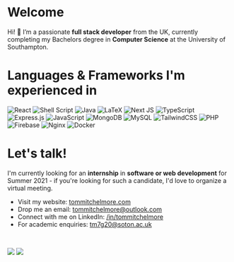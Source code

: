 # Welcome
Hi! 👋 I’m a passionate **full stack developer** from the UK, currently completing my Bachelors degree in **Computer Science** at the University of Southampton.

# Languages & Frameworks I'm experienced in
<p float="left">
<img alt="React" src="https://img.shields.io/badge/react%20-%2320232a.svg?&style=for-the-badge&logo=react&logoColor=%2361DAFB"/>
<img alt="Shell Script" src="https://img.shields.io/badge/shell_script%20-%23121011.svg?&style=for-the-badge&logo=gnu-bash&logoColor=white"/>
<img alt="Java" src="https://img.shields.io/badge/java-%23ED8B00.svg?&style=for-the-badge&logo=java&logoColor=white"/>
<img alt="LaTeX" src="https://img.shields.io/badge/latex%20-%23008080.svg?&style=for-the-badge&logo=latex&logoColor=white"/>
<img alt="Next JS" src="https://img.shields.io/badge/next%20js%20-%23000000.svg?&style=for-the-badge&logo=next.js&logoColor=white"/>
<img alt="TypeScript" src="https://img.shields.io/badge/typescript%20-%23007ACC.svg?&style=for-the-badge&logo=typescript&logoColor=white"/>
<img alt="Express.js" src="https://img.shields.io/badge/express.js%20-%23404d59.svg?&style=for-the-badge"/>
<img alt="JavaScript" src="https://img.shields.io/badge/javascript%20-%23323330.svg?&style=for-the-badge&logo=javascript&logoColor=%23F7DF1E"/>
<img alt="MongoDB" src ="https://img.shields.io/badge/MongoDB-%234ea94b.svg?&style=for-the-badge&logo=mongodb&logoColor=white"/>
<img alt="MySQL" src="https://img.shields.io/badge/mysql-%2300f.svg?&style=for-the-badge&logo=mysql&logoColor=white"/>
<img alt="TailwindCSS" src="https://img.shields.io/badge/tailwindcss%20-%2338B2AC.svg?&style=for-the-badge&logo=tailwind-css&logoColor=white"/>
<img alt="PHP" src="https://img.shields.io/badge/php-%23777BB4.svg?&style=for-the-badge&logo=php&logoColor=white"/>
<img alt="Firebase" src="https://img.shields.io/badge/firebase%20-%23039BE5.svg?&style=for-the-badge&logo=firebase"/>
<img alt="Nginx" src="https://img.shields.io/badge/nginx%20-%23009639.svg?&style=for-the-badge&logo=nginx&logoColor=white"/>
<img alt="Docker" src="https://img.shields.io/badge/docker%20-%230db7ed.svg?&style=for-the-badge&logo=docker&logoColor=white"/>
 </p>

# Let's talk!
I'm currently looking for an **internship** in **software or web development** for Summer 2021 - if you're looking for such a candidate, I'd love to organize a virtual meeting.
 - Visit my website: <a href="https://tommitchelmore.com" target="_blank">tommitchelmore.com</a>
 - Drop me an email: <a href="mailto:tommitchelmore@outlook.com">tommitchelmore@outlook.com</a>
 - Connect with me on LinkedIn: <a href="https://linkedin.com/in/tommitchelmore" target="_blank">/in/tommitchelmore</a>
 - For academic enquiries: <a href="mailto:tm7g20@soton.ac.uk">tm7g20@soton.ac.uk</a>

<br>

<p float="left">
<img src="https://github-readme-stats.vercel.app/api/top-langs/?username=tommitchelmore&hide_border=true&layout=compact&theme=buefy" />
<img src="https://github-readme-stats.vercel.app/api?username=tommitchelmore&hide_border=true&theme=buefy&line_height=20" />
</p>